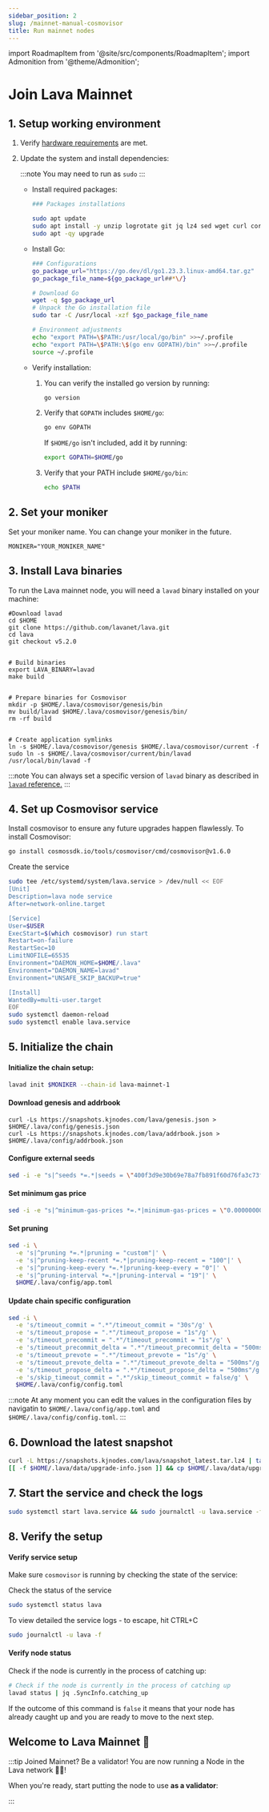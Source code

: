 ```yaml
---
sidebar_position: 2
slug: /mainnet-manual-cosmovisor
title: Run mainnet nodes
---
```

import RoadmapItem from '@site/src/components/RoadmapItem';
import Admonition from '@theme/Admonition';

# Join Lava Mainnet
## 1. Setup working environment


1. Verify [hardware requirements](reqs) are met.
2. Update the system and install dependencies:

    :::note
    You may need to run as `sudo`
    :::
    - Install required packages:
        
        ```bash
        ### Packages installations

        sudo apt update 
        sudo apt install -y unzip logrotate git jq lz4 sed wget curl coreutils make gcc 
        sudo apt -qy upgrade
        
    - Install Go:
        
        ```bash
        ### Configurations
        go_package_url="https://go.dev/dl/go1.23.3.linux-amd64.tar.gz"
        go_package_file_name=${go_package_url##*\/}

        # Download Go
        wget -q $go_package_url
        # Unpack the Go installation file
        sudo tar -C /usr/local -xzf $go_package_file_name

        # Environment adjustments
        echo "export PATH=\$PATH:/usr/local/go/bin" >>~/.profile
        echo "export PATH=\$PATH:\$(go env GOPATH)/bin" >>~/.profile
        source ~/.profile
        ```
        
    - Verify installation:
        
        
        1. You can verify the installed go version by running: 

            ```bash
            go version
            ```
        
        2. Verify that `GOPATH` includes `$HOME/go`:
            ```bash
            go env GOPATH
            ```

            If `$HOME/go` isn't included, add it by running:

            ```bash
            export GOPATH=$HOME/go
            ```
        
        3. Verify that your PATH include `$HOME/go/bin`:
            ```bash
            echo $PATH
            ```
        

## 2. Set your moniker

Set your moniker name. You can change your moniker in the future.

```
MONIKER="YOUR_MONIKER_NAME"
```

## 3. Install Lava binaries

To run the Lava mainnet node, you will need a `lavad` binary installed on your machine:

```
#Download lavad
cd $HOME
git clone https://github.com/lavanet/lava.git
cd lava
git checkout v5.2.0


# Build binaries
export LAVA_BINARY=lavad
make build


# Prepare binaries for Cosmovisor
mkdir -p $HOME/.lava/cosmovisor/genesis/bin
mv build/lavad $HOME/.lava/cosmovisor/genesis/bin/
rm -rf build


# Create application symlinks
ln -s $HOME/.lava/cosmovisor/genesis $HOME/.lava/cosmovisor/current -f
sudo ln -s $HOME/.lava/cosmovisor/current/bin/lavad /usr/local/bin/lavad -f
```

:::note
You can always set a specific version of `lavad` binary as described in [`lavad` reference.](../../lavad-reference.md#lavad-version-and-upgrades)
:::

## 4. Set up Cosmovisor service 

Install cosmovisor to ensure any future upgrades happen flawlessly. To install Cosmovisor:

```bash
go install cosmossdk.io/tools/cosmovisor/cmd/cosmovisor@v1.6.0

```

Create the service

```bash
sudo tee /etc/systemd/system/lava.service > /dev/null << EOF
[Unit]
Description=lava node service
After=network-online.target

[Service]
User=$USER
ExecStart=$(which cosmovisor) run start
Restart=on-failure
RestartSec=10
LimitNOFILE=65535
Environment="DAEMON_HOME=$HOME/.lava"
Environment="DAEMON_NAME=lavad"
Environment="UNSAFE_SKIP_BACKUP=true"

[Install]
WantedBy=multi-user.target
EOF
sudo systemctl daemon-reload
sudo systemctl enable lava.service
```

## 5. Initialize the chain

#### Initialize the chain setup:
```bash
lavad init $MONIKER --chain-id lava-mainnet-1
```


#### Download genesis and addrbook
```
curl -Ls https://snapshots.kjnodes.com/lava/genesis.json > $HOME/.lava/config/genesis.json
curl -Ls https://snapshots.kjnodes.com/lava/addrbook.json > $HOME/.lava/config/addrbook.json
```

#### Configure external seeds
```bash
sed -i -e "s|^seeds *=.*|seeds = \"400f3d9e30b69e78a7fb891f60d76fa3c73f0ecc@lava.rpc.kjnodes.com:14459\"|" $HOME/.lava/config/config.toml
```

#### Set minimum gas price
```bash
sed -i -e "s|^minimum-gas-prices *=.*|minimum-gas-prices = \"0.000000001ulava\"|" $HOME/.lava/config/app.toml
```

#### Set pruning
```bash
sed -i \
  -e 's|^pruning *=.*|pruning = "custom"|' \
  -e 's|^pruning-keep-recent *=.*|pruning-keep-recent = "100"|' \
  -e 's|^pruning-keep-every *=.*|pruning-keep-every = "0"|' \
  -e 's|^pruning-interval *=.*|pruning-interval = "19"|' \
  $HOME/.lava/config/app.toml
```

#### Update chain specific configuration
```bash
sed -i \
  -e 's/timeout_commit = ".*"/timeout_commit = "30s"/g' \
  -e 's/timeout_propose = ".*"/timeout_propose = "1s"/g' \
  -e 's/timeout_precommit = ".*"/timeout_precommit = "1s"/g' \
  -e 's/timeout_precommit_delta = ".*"/timeout_precommit_delta = "500ms"/g' \
  -e 's/timeout_prevote = ".*"/timeout_prevote = "1s"/g' \
  -e 's/timeout_prevote_delta = ".*"/timeout_prevote_delta = "500ms"/g' \
  -e 's/timeout_propose_delta = ".*"/timeout_propose_delta = "500ms"/g' \
  -e 's/skip_timeout_commit = ".*"/skip_timeout_commit = false/g' \
  $HOME/.lava/config/config.toml
```

:::note
At any moment you can edit the values in the configuration files by navigatin to `$HOME/.lava/config/app.toml` and `$HOME/.lava/config/config.toml`.
:::


## 6. Download the latest snapshot
```bash
curl -L https://snapshots.kjnodes.com/lava/snapshot_latest.tar.lz4 | tar -Ilz4 -xf - -C $HOME/.lava
[[ -f $HOME/.lava/data/upgrade-info.json ]] && cp $HOME/.lava/data/upgrade-info.json $HOME/.lava/cosmovisor/genesis/upgrade-info.json
```

## 7. Start the service and check the logs
```bash
sudo systemctl start lava.service && sudo journalctl -u lava.service -f --no-hostname -o cat
```

## 8. Verify the setup

#### Verify service setup

Make sure `cosmovisor` is running by checking the state of the service:

Check the status of the service
```bash
sudo systemctl status lava
```
To view detailed the service logs - to escape, hit CTRL+C

```bash
sudo journalctl -u lava -f
```

#### Verify node status

Check if the node is currently in the process of catching up:

```bash
# Check if the node is currently in the process of catching up
lavad status | jq .SyncInfo.catching_up
```

If the outcome of this command is `false` it means that your node has already caught up and you are ready to move to the next step.

## Welcome to Lava Mainnet 🌋

:::tip Joined Mainnet? Be a validator!
You are now running a Node in the Lava network 🎉🥳! 

When you're ready, start putting the node to use **as a validator**:
[<RoadmapItem icon="🧑‍⚖️" title="Power as a Validator" description="Validate blocks, secure the network, earn rewards"/>](/validator-manual#account)

:::




